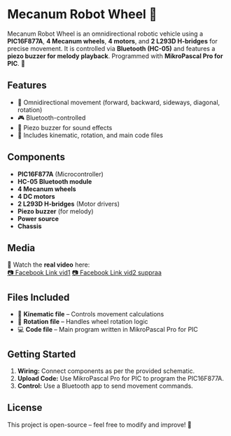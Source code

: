 # Mecanum Robot Wheel 🤖

Mecanum Robot Wheel is an omnidirectional robotic vehicle using a **PIC16F877A**, **4 Mecanum wheels**, **4 motors**, and **2 L293D H-bridges** for precise movement. It is controlled via **Bluetooth (HC-05)** and features a **piezo buzzer for melody playback**. Programmed with **MikroPascal Pro for PIC**. 🚀

## Features
- 🔄 Omnidirectional movement (forward, backward, sideways, diagonal, rotation)
- 🎮 Bluetooth-controlled
- 🎵 Piezo buzzer for sound effects
- 🔧 Includes kinematic, rotation, and main code files

## Components
- **PIC16F877A** (Microcontroller)
- **HC-05 Bluetooth module**
- **4 Mecanum wheels**
- **4 DC motors**
- **2 L293D H-bridges** (Motor drivers)
- **Piezo buzzer** (for melody)
- **Power source**
- **Chassis**

## Media
🎥 Watch the **real video** here:  
[📷 Facebook Link vid1](https://www.facebook.com/share/p/1YEtfSjeeC/)
[📷 Facebook Link vid2 suppraa](https://www.facebook.com/share/r/19BW8npX7q/)

## Files Included
- 📄 **Kinematic file** – Controls movement calculations
- 🔄 **Rotation file** – Handles wheel rotation logic
- 💻 **Code file** – Main program written in MikroPascal Pro for PIC

## Getting Started
1. **Wiring:** Connect components as per the provided schematic.
2. **Upload Code:** Use MikroPascal Pro for PIC to program the PIC16F877A.
3. **Control:** Use a Bluetooth app to send movement commands.

## License
This project is open-source – feel free to modify and improve! 🎉
